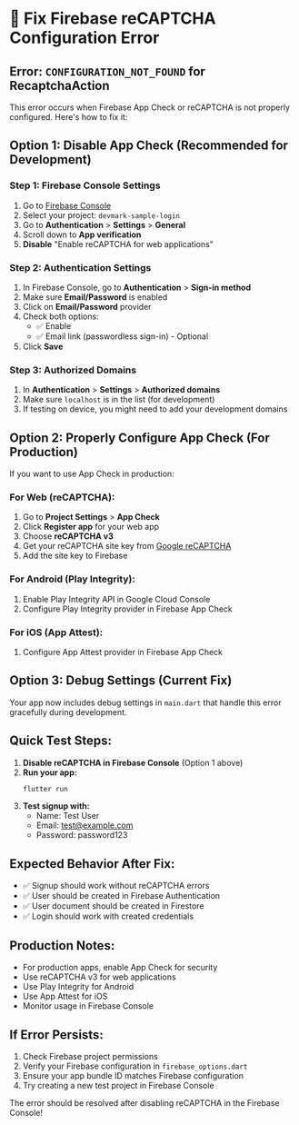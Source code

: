 # 🔧 Fix Firebase reCAPTCHA Configuration Error

## Error: `CONFIGURATION_NOT_FOUND` for RecaptchaAction

This error occurs when Firebase App Check or reCAPTCHA is not properly configured. Here's how to fix it:

## Option 1: Disable App Check (Recommended for Development)

### Step 1: Firebase Console Settings
1. Go to [Firebase Console](https://console.firebase.google.com/)
2. Select your project: `devmark-sample-login`
3. Go to **Authentication** > **Settings** > **General**
4. Scroll down to **App verification**
5. **Disable** "Enable reCAPTCHA for web applications"

### Step 2: Authentication Settings
1. In Firebase Console, go to **Authentication** > **Sign-in method**
2. Make sure **Email/Password** is enabled
3. Click on **Email/Password** provider
4. Check both options:
   - ✅ Enable
   - ✅ Email link (passwordless sign-in) - Optional
5. Click **Save**

### Step 3: Authorized Domains
1. In **Authentication** > **Settings** > **Authorized domains**
2. Make sure `localhost` is in the list (for development)
3. If testing on device, you might need to add your development domains

## Option 2: Properly Configure App Check (For Production)

If you want to use App Check in production:

### For Web (reCAPTCHA):
1. Go to **Project Settings** > **App Check**
2. Click **Register app** for your web app
3. Choose **reCAPTCHA v3**
4. Get your reCAPTCHA site key from [Google reCAPTCHA](https://www.google.com/recaptcha/admin/)
5. Add the site key to Firebase

### For Android (Play Integrity):
1. Enable Play Integrity API in Google Cloud Console
2. Configure Play Integrity provider in Firebase App Check

### For iOS (App Attest):
1. Configure App Attest provider in Firebase App Check

## Option 3: Debug Settings (Current Fix)

Your app now includes debug settings in `main.dart` that handle this error gracefully during development.

## Quick Test Steps:

1. **Disable reCAPTCHA in Firebase Console** (Option 1 above)
2. **Run your app:**
   ```bash
   flutter run
   ```
3. **Test signup with:**
   - Name: Test User
   - Email: test@example.com
   - Password: password123

## Expected Behavior After Fix:

- ✅ Signup should work without reCAPTCHA errors
- ✅ User should be created in Firebase Authentication
- ✅ User document should be created in Firestore
- ✅ Login should work with created credentials

## Production Notes:

- For production apps, enable App Check for security
- Use reCAPTCHA v3 for web applications
- Use Play Integrity for Android
- Use App Attest for iOS
- Monitor usage in Firebase Console

## If Error Persists:

1. Check Firebase project permissions
2. Verify your Firebase configuration in `firebase_options.dart`
3. Ensure your app bundle ID matches Firebase configuration
4. Try creating a new test project in Firebase Console

The error should be resolved after disabling reCAPTCHA in the Firebase Console!

